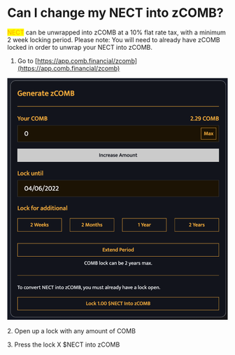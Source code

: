 # Can I change my NECT into zCOMB?

<mark style="color:orange;">NECT</mark> can be unwrapped into zCOMB at a 10% flat rate tax, with a minimum 2 week locking period. Please note: You will need to already have zCOMB locked in order to unwrap your NECT into zCOMB.&#x20;

1. Go to [https://app.comb.financial/zcomb](https://app.comb.financial/zcomb)

![](<../../../.gitbook/assets/image (29) (1).png>)

2\. Open up a lock with any amount of COMB

3\. Press the lock X $NECT into zCOMB
